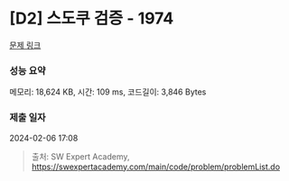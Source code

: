 # [D2] 스도쿠 검증 - 1974 

[문제 링크](https://swexpertacademy.com/main/code/problem/problemDetail.do?contestProbId=AV5Psz16AYEDFAUq) 

### 성능 요약

메모리: 18,624 KB, 시간: 109 ms, 코드길이: 3,846 Bytes

### 제출 일자

2024-02-06 17:08



> 출처: SW Expert Academy, https://swexpertacademy.com/main/code/problem/problemList.do